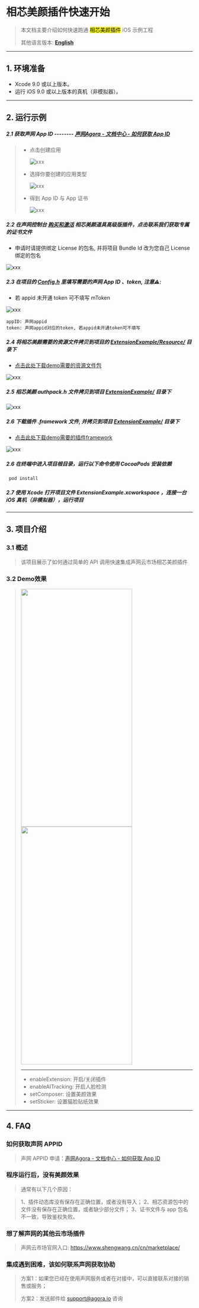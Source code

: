 # 相芯美颜插件快速开始

> 本文档主要介绍如何快速跑通 <mark>相芯美颜插件</mark> iOS 示例工程
>
> 其他语言版本: [**English**](README.md)
---

## 1. 环境准备

- Xcode 9.0 或以上版本。
- 运行 iOS 9.0 或以上版本的真机（非模拟器）。

---

## 2. 运行示例

##### 2.1 获取声网 App ID -------- [声网Agora - 文档中心 - 如何获取 App ID](https://docs.agora.io/cn/Agora%20Platform/get_appid_token?platform=All%20Platforms#%E8%8E%B7%E5%8F%96-app-id)

> - 点击创建应用
>
>   ![xxx](https://accktvpic.oss-cn-beijing.aliyuncs.com/pic/github_readme/create_app_1.jpg)
>
> - 选择你要创建的应用类型
>
>   ![xxx](https://accktvpic.oss-cn-beijing.aliyuncs.com/pic/github_readme/create_app_2.jpg)
>
> - 得到 App ID 与 App 证书
>
>   ![xxx](https://accktvpic.oss-cn-beijing.aliyuncs.com/pic/github_readme/get_app_id.jpg)

##### 2.2  在声网控制台 [**购买和激活**](https://docs.agora.io/cn/extension_customer/get_extension?platform=All%20Platforms) 相芯美颜道具高级版插件，点击联系我们获取专属的证书文件

- 申请时请提供绑定 License 的包名, 并将项目 Bundle Id 改为您自己 License 绑定的包名

![xxx](https://accktvpic.oss-cn-beijing.aliyuncs.com/pic/github_readme/market-place/FaceUnity/FaceUnity-iOS-5.png)

##### 2.3 在项目的 [**Config.h**](ExtensionExample/Config.h) 里填写需要的声网 App ID 、token, 注意⚠️:

* 若 appid 未开通 token 可不填写 mToken

![xxx](https://accktvpic.oss-cn-beijing.aliyuncs.com/pic/github_readme/market-place/FaceUnity/FaceUnity-iOS-4.png)

```texag-0-1gpap96h0ag-1-1gpap96h0ag-0-1gpap96h0ag-1-1gpap96h0ag-0-1gpap96h0ag-1-1gpap96h0ag-0-1gpap96h0ag-1-1gpap96h0ag-0-1gpap96h0ag-1-1gpap96h0
appID: 声网appid
token: 声网appid对应的token, 若appid未开通token可不填写
```

##### 2.4 **将相芯美颜需要的资源文件拷贝到项目的** [**ExtensionExample/Resource/**](ExtensionExample/Resource) 目录下

* [点击此处下载demo需要的资源文件包](https://download.agora.io/marketplace/release/FaceUnity_v8.4.1_Resources.zip)

![xxx](https://accktvpic.oss-cn-beijing.aliyuncs.com/pic/github_readme/market-place/FaceUnity/FaceUnity-iOS-1.png)

##### 2.5 相芯美颜 authpack.h 文件拷贝到项目 [**ExtensionExample/**](ExtensionExample/) 目录下

![xxx](https://accktvpic.oss-cn-beijing.aliyuncs.com/pic/github_readme/market-place/FaceUnity/FaceUnity-iOS-3.png)

##### 2.6 下载插件 .framework 文件, 并拷贝到项目 [**ExtensionExample/**](ExtensionExample/) 目录下

* [点击此处下载demo需要的插件framework](https://download.agora.io/marketplace/release/Agora_Marketplace_FaceUnity_v8.4.1_Extension_for_iOS_v4.1.1.zip)

![xxx](https://accktvpic.oss-cn-beijing.aliyuncs.com/pic/github_readme/market-place/FaceUnity/FaceUnity-iOS-2.png)

##### 2.6 在终端中进入项目根目录，运行以下命令使用 CocoaPods 安装依赖

~~~shell
 pod install
~~~

##### 2.7 使用 Xcode 打开项目文件 ExtensionExample.xcworkspace ，连接一台 iOS 真机（非模拟器），运行项目

---

## 3. 项目介绍

### 3.1 概述

> 该项目展示了如何通过简单的 API 调用快速集成声网云市场相芯美颜插件

### 3.2 Demo效果

> <img src="https://accktvpic.oss-cn-beijing.aliyuncs.com/pic/github_readme/market-place/FaceUnity/FaceUnity-effect-1.jpg" width="300" height="640"><img src="https://accktvpic.oss-cn-beijing.aliyuncs.com/pic/github_readme/market-place/FaceUnity/FaceUnity-effect-2.jpg" width="300" height="640">
>
> ---
>
> * enableExtension: 开启/关闭插件
> * enableAITracking: 开启人脸检测
> * setComposer: 设置美颜效果
> * setSticker: 设置猫脸贴纸效果

---

## 4. FAQ

### 如何获取声网 APPID

> 声网 APPID 申请：[声网Agora - 文档中心 - 如何获取 App ID](https://docs.agora.io/cn/Agora%20Platform/get_appid_token?platform=All%20Platforms#%E8%8E%B7%E5%8F%96-app-id)

### 程序运行后，没有美颜效果
> 通常有以下几个原因：

> 1、插件动态库没有保存在正确位置，或者没有导入；
> 2、相芯资源包中的文件没有保存在正确位置，或者缺少部分文件；
> 3、证书文件与 app 包名不一致，导致鉴权失败。

### 想了解声网的其他云市场插件

> 声网云市场官网入口: https://www.shengwang.cn/cn/marketplace/

### 集成遇到困难，该如何联系声网获取协助

> 方案1：如果您已经在使用声网服务或者在对接中，可以直接联系对接的销售或服务；
>
> 方案2：发送邮件给 [support@agora.io](mailto:support@agora.io) 咨询